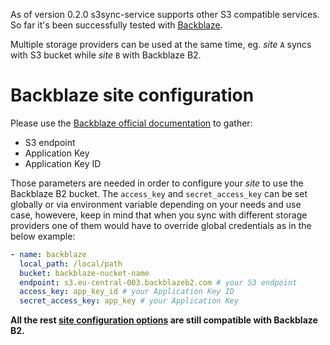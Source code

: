 <!--
s3sync-service - Realtime S3 synchronisation tool
Copyright (c) 2020  Yevgeniy Valeyev

This program is free software: you can redistribute it and/or modify
it under the terms of the GNU General Public License as published by
the Free Software Foundation, either version 3 of the License, or
(at your option) any later version.

This program is distributed in the hope that it will be useful,
but WITHOUT ANY WARRANTY; without even the implied warranty of
MERCHANTABILITY or FITNESS FOR A PARTICULAR PURPOSE.  See the
GNU General Public License for more details.

You should have received a copy of the GNU General Public License
along with this program.  If not, see <http://www.gnu.org/licenses/>.
 -->

As of version 0.2.0 s3sync-service supports other S3 compatible services. So far it's been successfully tested with [Backblaze](https://www.backblaze.com/).

Multiple storage providers can be used at the same time, eg. _site_ `A` syncs with S3 bucket while _site_ `B` with Backblaze B2.

# Backblaze site configuration

Please use the [Backblaze official documentation](https://help.backblaze.com/hc/en-us/articles/360047425453) to gather:
 - S3 endpoint
 - Application Key
 - Application Key ID

Those parameters are needed in order to configure your _site_ to use the Backblaze B2 bucket. The `access_key` and `secret_access_key` can be set globally or via environment variable depending on your needs and use case, howevere, keep in mind that when you sync with different storage providers one of them would have to override global credentials as in the below example:

```yaml
- name: backblaze
  local_path: /local/path
  bucket: backblaze-nucket-name
  endpoint: s3.eu-central-003.backblazeb2.com # your S3 endpoint
  access_key: app_key_id # your Application Key ID
  secret_access_key: app_key # your Application Key
```

**All the rest [site configuration options](configuration.md) are still compatible with Backblaze B2.**
